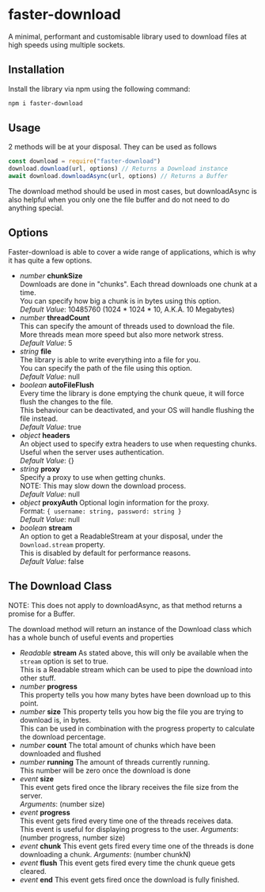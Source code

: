 # faster-download
A minimal, performant and customisable library used to download files at high speeds using multiple sockets.
## Installation
Install the library via npm using the following command:
```bash
npm i faster-download
```
## Usage
2 methods will be at your disposal. They can be used as follows  

```js
const download = require("faster-download")
download.download(url, options) // Returns a Download instance
await download.downloadAsync(url, options) // Returns a Buffer
```

The download method should be used in most cases, but downloadAsync is also helpful when you only one the file buffer and do not need to do anything special.

## Options
Faster-download is able to cover a wide range of applications, which is why it has quite a few options.

* *number* **chunkSize**  
  Downloads are done in "chunks". Each thread downloads one chunk at a time.  
  You can specify how big a chunk is in bytes using this option.  
  *Default Value*: 10485760 (1024 * 1024 * 10, A.K.A. 10 Megabytes)
* *number* **threadCount**  
  This can specify the amount of threads used to download the file.  
  More threads mean more speed but also more network stress.  
  *Default Value*: 5
* *string* **file**  
  The library is able to write everything into a file for you.  
  You can specify the path of the file using this option.  
  *Default Value*: null
* *boolean* **autoFileFlush**  
  Every time the library is done emptying the chunk queue, it will force flush the changes to the file.  
  This behaviour can be deactivated, and your OS will handle flushing the file instead.  
  *Default Value*: true
* *object* **headers**  
  An object used to specify extra headers to use when requesting chunks.  
  Useful when the server uses authentication.  
  *Default Value*: {}
* *string* **proxy**  
  Specify a proxy to use when getting chunks.  
  NOTE: This may slow down the download process.  
  *Default Value*: null
* *object* **proxyAuth**
  Optional login information for the proxy.  
  Format: `{ username: string, password: string }`  
  *Default Value*: null
* *boolean* **stream**  
  An option to get a ReadableStream at your disposal, under the `Download.stream` property.  
  This is disabled by default for performance reasons.  
  *Default Value*: false

## The Download Class
NOTE: This does not apply to downloadAsync, as that method returns a promise for a Buffer.  
  
The download method will return an instance of the Download class which has a whole bunch of useful events and properties

* *Readable* **stream**
  As stated above, this will only be available when the `stream` option is set to true.  
  This is a Readable stream which can be used to pipe the download into other stuff.
* *number* **progress**  
  This property tells you how many bytes have been download up to this point.
* *number* **size**
  This property tells you how big the file you are trying to download is, in bytes.  
  This can be used in combination with the progress property to calculate the download percentage.
* *number* **count**
  The total amount of chunks which have been downloaded and flushed
* *number* **running**
  The amount of threads currently running.  
  This number will be zero once the download is done
* *event* **size**  
  This event gets fired once the library receives the file size from the server.  
  *Arguments*: (number size)
* *event* **progress**  
  This event gets fired every time one of the threads receives data.  
  This event is useful for displaying progress to the user.
  *Arguments*: (number progress, number size)
* *event* **chunk**
  This event gets fired every time one of the threads is done downloading a chunk.
  *Arguments*: (number chunkN)
* *event* **flush**
  This event gets fired every time the chunk queue gets cleared.
* *event* **end**
  This event gets fired once the download is fully finished.